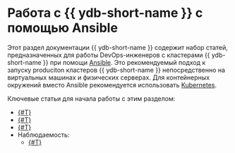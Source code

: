 # Работа с {{ ydb-short-name }} с помощью Ansible

Этот раздел документации {{ ydb-short-name }} содержит набор статей, предназначенных для работы DevOps-инженеров с кластерами {{ ydb-short-name }} при помощи [Ansible](https://www.ansible.com/). Это рекомендуемый подход к запуску produciton кластеров {{ ydb-short-name }} непосредственно на виртуальных машинах и физических серверах. Для контейнерных окружений вместо Ansible рекомендуется использовать [Kubernetes](../kubernetes/index.md).

Ключевые статьи для начала работы с этим разделом:

* [{#T}](initial-deployment.md)
* [{#T}](preparing-vms-with-terraform.md)
* [{#T}](restart.md)
* Наблюдаемость:
  * [{#T}](observability/logging.md)